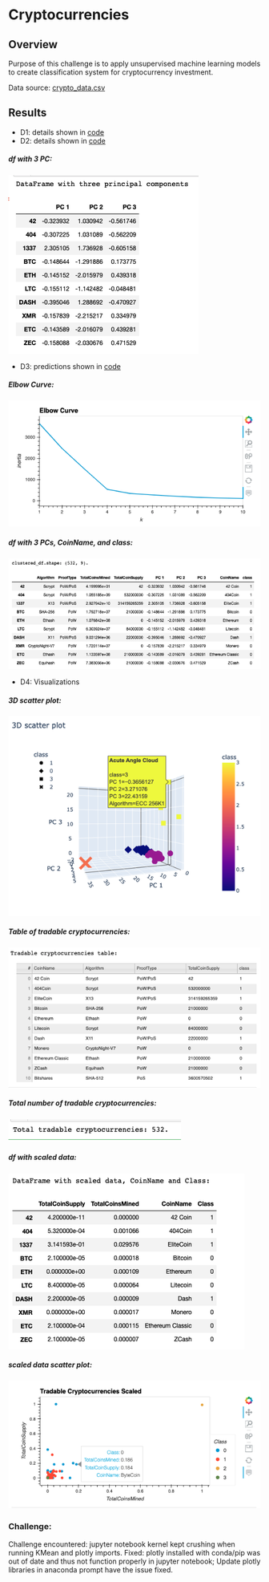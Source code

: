 # Cryptocurrencies

## Overview
Purpose of this challenge is to apply unsupervised machine learning models to create classification system for cryptocurrency investment.

Data source: [crypto_data.csv](https://min-api.cryptocompare.com/data/all/coinlist)  


## Results  
- D1: details shown in [code](https://github.com/kaylaisnomyname/Cryptocurrencies/blob/main/crypto_clustering.ipynb)  
- D2: details shown in [code](https://github.com/kaylaisnomyname/Cryptocurrencies/blob/main/crypto_clustering.ipynb)  
##### df with 3 PC:  
![df_3PC](https://github.com/kaylaisnomyname/Cryptocurrencies/blob/main/images/df%20with%203%20PC.png?raw=true)  
- D3: predictions shown in [code](https://github.com/kaylaisnomyname/Cryptocurrencies/blob/main/crypto_clustering.ipynb)   
##### Elbow Curve: 
![elbow_curve](https://github.com/kaylaisnomyname/Cryptocurrencies/blob/main/images/elbow%20curve.png?raw=true)  
##### df with 3 PCs, CoinName, and class:
![D3_new_df](https://github.com/kaylaisnomyname/Cryptocurrencies/blob/main/images/clustered_df%20shape.png?raw=true)  

- D4: Visualizations
##### 3D scatter plot:
![3D_scatter_plot](https://github.com/kaylaisnomyname/Cryptocurrencies/blob/main/images/3D%20scatter%20plot.png?raw=true)  
##### Table of tradable cryptocurrencies:
![tradable_table](https://github.com/kaylaisnomyname/Cryptocurrencies/blob/main/images/Tradable%20table.png?raw=true)  
##### Total number of tradable cryptocurrencies:  
![total_tradable_number](https://github.com/kaylaisnomyname/Cryptocurrencies/blob/main/images/total%20tradable%20number.png?raw=true)  
##### df with scaled data:  
![scaled_df](https://github.com/kaylaisnomyname/Cryptocurrencies/blob/main/images/new%20df%20with%20scaled%20data.png?raw=true)  
##### scaled data scatter plot:
![scaled_df_scatter_plot](https://github.com/kaylaisnomyname/Cryptocurrencies/blob/main/images/tradable%20scaled%20scatter%20plot.png?raw=true)  



### Challenge:
Challenge encountered: jupyter notebook kernel kept crushing when running KMean and plotly imports.
Fixed: plotly installed with conda/pip was out of date and thus not function properly in jupyter notebook; Update plotly libraries in anaconda prompt have the issue fixed. 